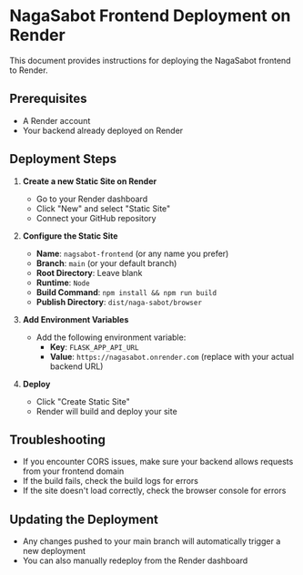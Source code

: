 # NagaSabot Frontend Deployment on Render

This document provides instructions for deploying the NagaSabot frontend to Render.

## Prerequisites

- A Render account
- Your backend already deployed on Render

## Deployment Steps

1. **Create a new Static Site on Render**
   - Go to your Render dashboard
   - Click "New" and select "Static Site"
   - Connect your GitHub repository

2. **Configure the Static Site**
   - **Name**: `nagsabot-frontend` (or any name you prefer)
   - **Branch**: `main` (or your default branch)
   - **Root Directory**: Leave blank
   - **Runtime**: `Node`
   - **Build Command**: `npm install && npm run build`
   - **Publish Directory**: `dist/naga-sabot/browser`

3. **Add Environment Variables**
   - Add the following environment variable:
     - **Key**: `FLASK_APP_API_URL`
     - **Value**: `https://nagasabot.onrender.com` (replace with your actual backend URL)

4. **Deploy**
   - Click "Create Static Site"
   - Render will build and deploy your site

## Troubleshooting

- If you encounter CORS issues, make sure your backend allows requests from your frontend domain
- If the build fails, check the build logs for errors
- If the site doesn't load correctly, check the browser console for errors

## Updating the Deployment

- Any changes pushed to your main branch will automatically trigger a new deployment
- You can also manually redeploy from the Render dashboard 
